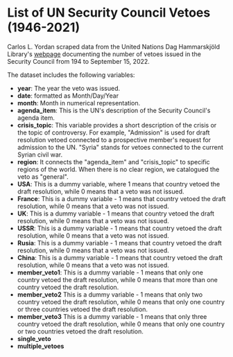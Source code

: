 # List of UN Security Council Vetoes (1946-2021)

Carlos L. Yordan scraped data from the United Nations Dag Hammarskjöld Library's [webpage](https://research.un.org/en/docs/sc/quick/veto) documenting the number of vetoes issued in the Security Council from 194 to September 15, 2022.

The dataset includes the following variables:

- **year**: The year the veto was issued.
- **date**: formatted as Month/Day/Year
- **month**: Month in numerical representation.
- **agenda_item**: This is the UN's description of the Security Council's agenda item. 
- **crisis_topic**: This variable provides a short description of the crisis or the topic of controversy. For example, "Admission" is used for draft resolution vetoed connected to a prospective member's request for admission to the UN. "Syria" stands for vetoes connected to the current Syrian civil war.
- **region**: It connects the "agenda_item" and "crisis_topic" to specific regions of the world. When there is no clear region, we catalogued the veto as "general".
- **USA**: This is a dummy variable, where 1 means that country vetoed the draft resolution, while 0 means that a veto was not issued.
- **France**: This is a dummy variable - 1 means that country vetoed the draft resolution, while 0 means that a veto was not issued.
- **UK**: This is a dummy variable - 1 means that country vetoed the draft resolution, while 0 means that a veto was not issued. 
- **USSR**: This is a dummy variable -  1 means that country vetoed the draft resolution, while 0 means that a veto was not issued.
- **Rusia**: This is a dummy variable - 1 means that country vetoed the draft resolution, while 0 means that a veto was not issued.
- **China**: This is a dummy variable - 1 means that country vetoed the draft resolution, while 0 means that a veto was not issued.
- **member_veto1**: This is a dummy variable - 1 means that only one country vetoed the draft resolution, while 0 means that more than one country vetoed the draft resolution.
- **member_veto2** This is a dummy variable - 1 means that only two country vetoed the draft resolution, while 0 means that only one country or three countries vetoed the draft resolution.
- **member_veto3** This is a dummy variable - 1 means that only three country vetoed the draft resolution, while 0 means that only one country or two countries vetoed the draft resolution.
- **single_veto**
- **multiple_vetoes**
